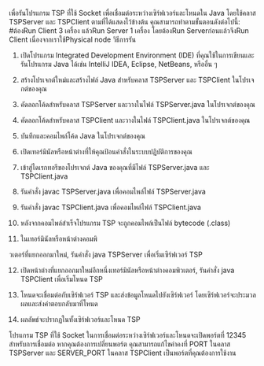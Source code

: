 เพื่อรันโปรแกรม TSP ที่ใช้ Socket เพื่อเชื่อมต่อระหว่างเซิร์ฟเวอร์และโหนดใน Java โดยใช้คลาส TSPServer และ TSPClient ตามที่ได้แสดงไว้ข้างต้น คุณสามารถทำตามขั้นตอนดังต่อไปนี้:
#ต้องRun Client 3 เครื่อง แล้วRun Server 1 เครื่อง โดยต้องRun Serverก่อนเเล้วจึงRun Client เนื่องจากเราใช้Physical node
วิธีการรัน
1. เปิดโปรแกรม Integrated Development Environment (IDE) ที่คุณใช้ในการเขียนและรันโปรแกรม Java ได้เช่น IntelliJ IDEA, Eclipse, NetBeans, หรืออื่น ๆ

2. สร้างโปรเจกต์ใหม่และสร้างไฟล์ Java สำหรับคลาส TSPServer และ TSPClient ในโปรเจกต์ของคุณ

3. คัดลอกโค้ดสำหรับคลาส TSPServer และวางในไฟล์ TSPServer.java ในโปรเจกต์ของคุณ

4. คัดลอกโค้ดสำหรับคลาส TSPClient และวางในไฟล์ TSPClient.java ในโปรเจกต์ของคุณ

5. บันทึกและคอมไพล์โค้ด Java ในโปรเจกต์ของคุณ

6. เปิดเทอร์มินัลหรือหน้าต่างที่ให้คุณป้อนคำสั่งในระบบปฏิบัติการของคุณ

7. เข้าสู่ไดเรกทอรีของโปรเจกต์ Java ของคุณที่มีไฟล์ TSPServer.java และ TSPClient.java

8. รันคำสั่ง javac TSPServer.java เพื่อคอมไพล์ไฟล์ TSPServer.java

9. รันคำสั่ง javac TSPClient.java เพื่อคอมไพล์ไฟล์ TSPClient.java

10. หลังจากคอมไพล์สำเร็จโปรแกรม TSP จะถูกคอมไพล์เป็นไฟล์ bytecode (.class)

11. ในเทอร์มินัลหรือหน้าต่างคอมพิ

วเตอร์ที่แยกออกมาใหม่, รันคำสั่ง java TSPServer เพื่อเริ่มเซิร์ฟเวอร์ TSP

12. เปิดหน้าต่างที่แยกออกมาใหม่อีกหนึ่งเทอร์มินัลหรือหน้าต่างคอมพิวเตอร์, รันคำสั่ง java TSPClient เพื่อเริ่มโหนด TSP

13. โหนดจะเชื่อมต่อกับเซิร์ฟเวอร์ TSP และส่งข้อมูลโหนดไปยังเซิร์ฟเวอร์ โดยเซิร์ฟเวอร์จะประมวลผลและส่งคำตอบกลับมาที่โหนด

14. ผลลัพธ์จะปรากฏในทั้งเซิร์ฟเวอร์และโหนด TSP

โปรแกรม TSP ที่ใช้ Socket ในการเชื่อมต่อระหว่างเซิร์ฟเวอร์และโหนดจะเปิดพอร์ตที่ 12345 สำหรับการเชื่อมต่อ หากคุณต้องการเปลี่ยนพอร์ต คุณสามารถแก้ไขค่าคงที่ PORT ในคลาส TSPServer และ SERVER_PORT ในคลาส TSPClient เป็นพอร์ตที่คุณต้องการใช้งาน

